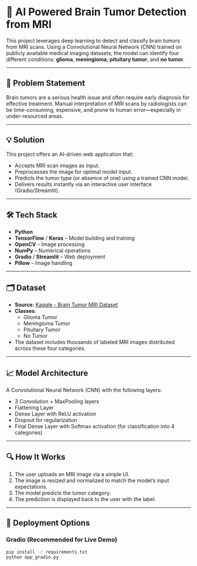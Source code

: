 # 🧠 AI Powered Brain Tumor Detection from MRI

This project leverages deep learning to detect and classify brain tumors from MRI scans. Using a Convolutional Neural Network (CNN) trained on publicly available medical imaging datasets, the model can identify four different conditions: **glioma**, **meningioma**, **pituitary tumor**, and **no tumor**.

---

## 🩻 Problem Statement

Brain tumors are a serious health issue and often require early diagnosis for effective treatment. Manual interpretation of MRI scans by radiologists can be time-consuming, expensive, and prone to human error—especially in under-resourced areas.

---

## 💡 Solution

This project offers an AI-driven web application that:
- Accepts MRI scan images as input.
- Preprocesses the image for optimal model input.
- Predicts the tumor type (or absence of one) using a trained CNN model.
- Delivers results instantly via an interactive user interface (Gradio/Streamlit).

---

## 🛠️ Tech Stack

- **Python**
- **TensorFlow** / **Keras** – Model building and training
- **OpenCV** – Image processing
- **NumPy** – Numerical operations
- **Gradio** / **Streamlit** – Web deployment
- **Pillow** – Image handling

---

## 🗂 Dataset

- **Source**: [Kaggle - Brain Tumor MRI Dataset](https://www.kaggle.com/datasets/masoudnickparvar/brain-tumor-mri-dataset)
- **Classes**: 
  - Glioma Tumor  
  - Meningioma Tumor  
  - Pituitary Tumor  
  - No Tumor  
- The dataset includes thousands of labeled MRI images distributed across these four categories.

---

## 📈 Model Architecture

A Convolutional Neural Network (CNN) with the following layers:

- 3 Convolution + MaxPooling layers
- Flattening Layer
- Dense Layer with ReLU activation
- Dropout for regularization
- Final Dense Layer with Softmax activation (for classification into 4 categories)

---

## 🔍 How It Works

1. The user uploads an MRI image via a simple UI.
2. The image is resized and normalized to match the model’s input expectations.
3. The model predicts the tumor category.
4. The prediction is displayed back to the user with the label.

---

## 🚀 Deployment Options

### Gradio (Recommended for Live Demo)

```bash
pip install -r requirements.txt
python app_gradio.py
